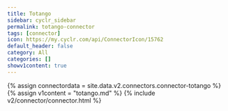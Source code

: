 ```yaml
---
title: Totango
sidebar: cyclr_sidebar
permalink: totango-connector
tags: [connector]
icon: https://my.cyclr.com/api/ConnectorIcon/15762
default_header: false
category: All
categories: []
showv1content: true
---
```

{% assign connectordata = site.data.v2.connectors.connector-totango %}
{% assign v1content = "totango.md" %}
{% include v2/connector/connector.html %}	